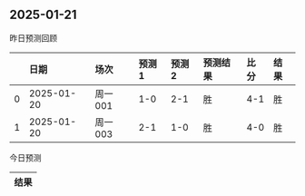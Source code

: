 

 ## 2025-01-21

昨日预测回顾

|    | 日期       | 场次    | 预测1   | 预测2   | 预测结果   | 比分   | 结果   |
|---:|:-----------|:--------|:--------|:--------|:-----------|:-------|:-------|
|  0 | 2025-01-20 | 周一001 | 1-0     | 2-1     | 胜         | 4-1    | 胜     |
|  1 | 2025-01-20 | 周一003 | 2-1     | 1-0     | 胜         | 4-0    | 胜     |

今日预测

| 结果   |
|--------|
